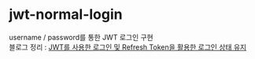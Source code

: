 # jwt-normal-login
username / password를 통한 JWT 로그인 구현                            
블로그 정리 : [JWT를 사용한 로그인 및 Refresh Token을 활용한 로그인 상태 유지](https://hungseong.tistory.com/67)
